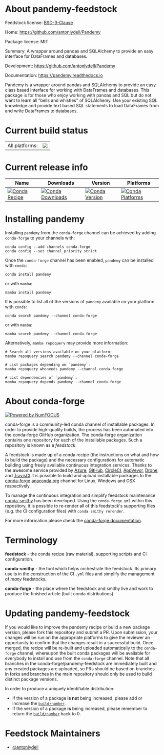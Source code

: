 About pandemy-feedstock
=======================

Feedstock license: [BSD-3-Clause](https://github.com/conda-forge/pandemy-feedstock/blob/main/LICENSE.txt)

Home: https://github.com/antonlydell/Pandemy

Package license: MIT

Summary: A wrapper around pandas and SQLAlchemy to provide an easy interface for DataFrames and databases.

Development: https://github.com/antonlydell/Pandemy

Documentation: https://pandemy.readthedocs.io

Pandemy is a wrapper around pandas and SQLAlchemy to provide an easy class based interface for working with DataFrames and databases.
This package is for those who enjoy working with pandas and SQL but do not want to learn all "bells and whistles" of SQLAlchemy.
Use your existing SQL knowledge and provide text based SQL statements to load DataFrames from and write DataFrames to databases.


Current build status
====================


<table><tr><td>All platforms:</td>
    <td>
      <a href="https://dev.azure.com/conda-forge/feedstock-builds/_build/latest?definitionId=15952&branchName=main">
        <img src="https://dev.azure.com/conda-forge/feedstock-builds/_apis/build/status/pandemy-feedstock?branchName=main">
      </a>
    </td>
  </tr>
</table>

Current release info
====================

| Name | Downloads | Version | Platforms |
| --- | --- | --- | --- |
| [![Conda Recipe](https://img.shields.io/badge/recipe-pandemy-green.svg)](https://anaconda.org/conda-forge/pandemy) | [![Conda Downloads](https://img.shields.io/conda/dn/conda-forge/pandemy.svg)](https://anaconda.org/conda-forge/pandemy) | [![Conda Version](https://img.shields.io/conda/vn/conda-forge/pandemy.svg)](https://anaconda.org/conda-forge/pandemy) | [![Conda Platforms](https://img.shields.io/conda/pn/conda-forge/pandemy.svg)](https://anaconda.org/conda-forge/pandemy) |

Installing pandemy
==================

Installing `pandemy` from the `conda-forge` channel can be achieved by adding `conda-forge` to your channels with:

```
conda config --add channels conda-forge
conda config --set channel_priority strict
```

Once the `conda-forge` channel has been enabled, `pandemy` can be installed with `conda`:

```
conda install pandemy
```

or with `mamba`:

```
mamba install pandemy
```

It is possible to list all of the versions of `pandemy` available on your platform with `conda`:

```
conda search pandemy --channel conda-forge
```

or with `mamba`:

```
mamba search pandemy --channel conda-forge
```

Alternatively, `mamba repoquery` may provide more information:

```
# Search all versions available on your platform:
mamba repoquery search pandemy --channel conda-forge

# List packages depending on `pandemy`:
mamba repoquery whoneeds pandemy --channel conda-forge

# List dependencies of `pandemy`:
mamba repoquery depends pandemy --channel conda-forge
```


About conda-forge
=================

[![Powered by
NumFOCUS](https://img.shields.io/badge/powered%20by-NumFOCUS-orange.svg?style=flat&colorA=E1523D&colorB=007D8A)](https://numfocus.org)

conda-forge is a community-led conda channel of installable packages.
In order to provide high-quality builds, the process has been automated into the
conda-forge GitHub organization. The conda-forge organization contains one repository
for each of the installable packages. Such a repository is known as a *feedstock*.

A feedstock is made up of a conda recipe (the instructions on what and how to build
the package) and the necessary configurations for automatic building using freely
available continuous integration services. Thanks to the awesome service provided by
[Azure](https://azure.microsoft.com/en-us/services/devops/), [GitHub](https://github.com/),
[CircleCI](https://circleci.com/), [AppVeyor](https://www.appveyor.com/),
[Drone](https://cloud.drone.io/welcome), and [TravisCI](https://travis-ci.com/)
it is possible to build and upload installable packages to the
[conda-forge](https://anaconda.org/conda-forge) [anaconda.org](https://anaconda.org/)
channel for Linux, Windows and OSX respectively.

To manage the continuous integration and simplify feedstock maintenance
[conda-smithy](https://github.com/conda-forge/conda-smithy) has been developed.
Using the ``conda-forge.yml`` within this repository, it is possible to re-render all of
this feedstock's supporting files (e.g. the CI configuration files) with ``conda smithy rerender``.

For more information please check the [conda-forge documentation](https://conda-forge.org/docs/).

Terminology
===========

**feedstock** - the conda recipe (raw material), supporting scripts and CI configuration.

**conda-smithy** - the tool which helps orchestrate the feedstock.
                   Its primary use is in the construction of the CI ``.yml`` files
                   and simplify the management of *many* feedstocks.

**conda-forge** - the place where the feedstock and smithy live and work to
                  produce the finished article (built conda distributions)


Updating pandemy-feedstock
==========================

If you would like to improve the pandemy recipe or build a new
package version, please fork this repository and submit a PR. Upon submission,
your changes will be run on the appropriate platforms to give the reviewer an
opportunity to confirm that the changes result in a successful build. Once
merged, the recipe will be re-built and uploaded automatically to the
`conda-forge` channel, whereupon the built conda packages will be available for
everybody to install and use from the `conda-forge` channel.
Note that all branches in the conda-forge/pandemy-feedstock are
immediately built and any created packages are uploaded, so PRs should be based
on branches in forks and branches in the main repository should only be used to
build distinct package versions.

In order to produce a uniquely identifiable distribution:
 * If the version of a package **is not** being increased, please add or increase
   the [``build/number``](https://docs.conda.io/projects/conda-build/en/latest/resources/define-metadata.html#build-number-and-string).
 * If the version of a package **is** being increased, please remember to return
   the [``build/number``](https://docs.conda.io/projects/conda-build/en/latest/resources/define-metadata.html#build-number-and-string)
   back to 0.

Feedstock Maintainers
=====================

* [@antonlydell](https://github.com/antonlydell/)

